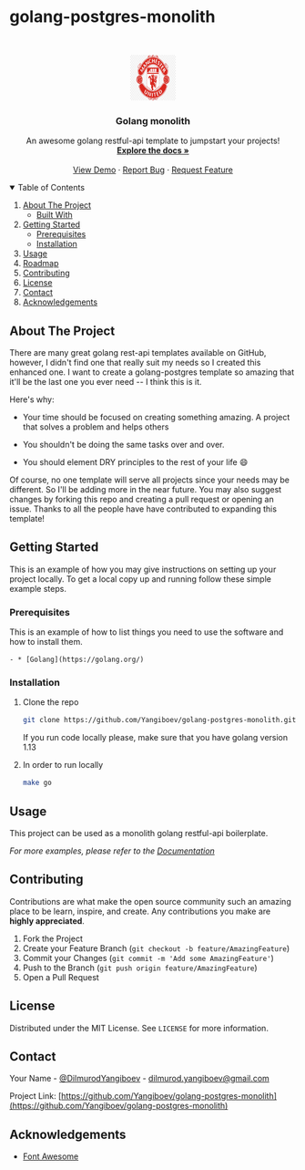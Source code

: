 # golang-postgres-monolith
<!--
*** Thanks for checking out the Best-README-Template. If you have a suggestion
*** that would make this better, please fork the repo and create a pull request
*** or simply open an issue with the tag "enhancement".
*** Thanks again! Now go create something AMAZING! :D
-->


<!-- PROJECT LOGO -->
<br />
<p align="center">
  <a href="https://github.com/Yangiboev/golang-postgres-monolith">
    <img src="logo.png" alt="Logo" width="80" height="80">
  </a>

  <h3 align="center">Golang monolith</h3>

  <p align="center">
    An awesome golang restful-api template to jumpstart your projects!
    <br />
    <a href="https://github.com/Yangiboev/golang-postgres-monolith"><strong>Explore the docs »</strong></a>
    <br />
    <br />
    <a href="https://github.com/Yangiboev/golang-postgres-monolith">View Demo</a>
    ·
    <a href="https://github.com/Yangiboev/golang-postgres-monolith/issues">Report Bug</a>
    ·
    <a href="https://github.com/Yangiboev/golang-postgres-monolith/issues">Request Feature</a>
  </p>
</p>



<!-- TABLE OF CONTENTS -->
<details open="open">
  <summary>Table of Contents</summary>
  <ol>
    <li>
      <a href="#about-the-project">About The Project</a>
      <ul>
        <li><a href="#built-with">Built With</a></li>
      </ul>
    </li>
    <li>
      <a href="#getting-started">Getting Started</a>
      <ul>
        <li><a href="#prerequisites">Prerequisites</a></li>
        <li><a href="#installation">Installation</a></li>
      </ul>
    </li>
    <li><a href="#usage">Usage</a></li>
    <li><a href="#roadmap">Roadmap</a></li>
    <li><a href="#contributing">Contributing</a></li>
    <li><a href="#license">License</a></li>
    <li><a href="#contact">Contact</a></li>
    <li><a href="#acknowledgements">Acknowledgements</a></li>
  </ol>
</details>



<!-- ABOUT THE PROJECT -->
## About The Project

There are many great golang rest-api templates available on GitHub, however, I didn't find one that really suit my needs so I created this enhanced one. I want to create a golang-postgres template so amazing that it'll be the last one you ever need -- I think this is it.

Here's why:
* Your time should be focused on creating something amazing. A project that solves a problem and helps others

* You shouldn't be doing the same tasks over and over.

* You should element DRY principles to the rest of your life :smile:

Of course, no one template will serve all projects since your needs may be different. So I'll be adding more in the near future. You may also suggest changes by forking this repo and creating a pull request or opening an issue. Thanks to all the people have have contributed to expanding this template!


<!-- GETTING STARTED -->
## Getting Started

This is an example of how you may give instructions on setting up your project locally.
To get a local copy up and running follow these simple example steps.

### Prerequisites

This is an example of how to list things you need to use the software and how to install them.

    - * [Golang](https://golang.org/)


### Installation


1. Clone the repo
   ```sh
   git clone https://github.com/Yangiboev/golang-postgres-monolith.git
   ```

   If you run code locally please, make sure that you have golang version 1.13

2. In order to run locally
   ```sh
   make go
   ```


<!-- USAGE EXAMPLES -->
## Usage

This project can be used as a monolith golang restful-api boilerplate.  

_For more examples, please refer to the [Documentation](https://example.com)_



<!-- CONTRIBUTING -->
## Contributing

Contributions are what make the open source community such an amazing place to be learn, inspire, and create. Any contributions you make are **highly appreciated**.

1. Fork the Project
2. Create your Feature Branch (`git checkout -b feature/AmazingFeature`)
3. Commit your Changes (`git commit -m 'Add some AmazingFeature'`)
4. Push to the Branch (`git push origin feature/AmazingFeature`)
5. Open a Pull Request



<!-- LICENSE -->
## License

Distributed under the MIT License. See `LICENSE` for more information.



<!-- CONTACT -->
## Contact

Your Name - [@DilmurodYangiboev](dilmurod.yangiboev@gmail.com) - dilmurod.yangiboev@gmail.com

Project Link: [https://github.com/Yangiboev/golang-postgres-monolith](https://github.com/Yangiboev/golang-postgres-monolith)



<!-- ACKNOWLEDGEMENTS -->
## Acknowledgements
* [Font Awesome](https://fontawesome.com)
